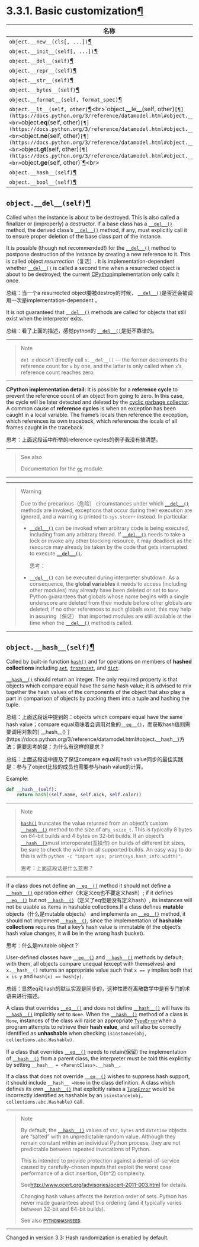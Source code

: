 # 3.3.1. Basic customization[¶](https://docs.python.org/3/reference/datamodel.html#basic-customization)

| 名称                                                         |      |
| ------------------------------------------------------------ | ---- |
| `object.__new__(cls[, ...])`[¶](https://docs.python.org/3/reference/datamodel.html#object.__new__) |      |
| `object.__init__(self[, ...])`[¶](https://docs.python.org/3/reference/datamodel.html#object.__init__) |      |
| `object.__del__(self)`[¶](https://docs.python.org/3/reference/datamodel.html#object.__del__) |      |
| `object.__repr__(self)`[¶](https://docs.python.org/3/reference/datamodel.html#object.__repr__) |      |
| `object.__str__(self)`[¶](https://docs.python.org/3/reference/datamodel.html#object.__str__) |      |
| `object.__bytes__(self)`[¶](https://docs.python.org/3/reference/datamodel.html#object.__bytes__) |      |
| `object.__format__(self, format_spec)`[¶](https://docs.python.org/3/reference/datamodel.html#object.__format__) |      |
| `object.__lt__(self, other)`[¶](https://docs.python.org/3/reference/datamodel.html#object.__lt__)<br>`object.__le__(self, other)`[¶](https://docs.python.org/3/reference/datamodel.html#object.__le__)<br>`object.__eq__(self, other)`[¶](https://docs.python.org/3/reference/datamodel.html#object.__eq__)<br>`object.__ne__(self, other)`[¶](https://docs.python.org/3/reference/datamodel.html#object.__ne__)<br>`object.__gt__(self, other)`[¶](https://docs.python.org/3/reference/datamodel.html#object.__gt__)<br>`object.__ge__(self, other)`[¶](https://docs.python.org/3/reference/datamodel.html#object.__ge__)<br> |      |
| `object.__hash__(self)`[¶](https://docs.python.org/3/reference/datamodel.html#object.__hash__) |      |
| `object.__bool__(self)`[¶](https://docs.python.org/3/reference/datamodel.html#object.__bool__) |      |



## `object.__del__(self)`[¶](https://docs.python.org/3/reference/datamodel.html#object.__del__)

Called when the instance is about to be destroyed. This is also called a finalizer or (improperly) a destructor. If a base class has a [`__del__()`](https://docs.python.org/3/reference/datamodel.html#object.__del__) method, the derived class’s [`__del__()`](https://docs.python.org/3/reference/datamodel.html#object.__del__) method, if any, must explicitly call it to ensure proper deletion of the base class part of the instance.

It is possible (though not recommended!) for the [`__del__()`](https://docs.python.org/3/reference/datamodel.html#object.__del__) method to postpone destruction of the instance by creating a new reference to it. This is called object *resurrection*（复活）. It is implementation-dependent whether [`__del__()`](https://docs.python.org/3/reference/datamodel.html#object.__del__) is called a second time when a resurrected object is about to be destroyed; the current [CPython](https://docs.python.org/3/glossary.html#term-cpython)implementation only calls it once.

总结：当一个a resurrected object要被destroy的时候， [`__del__()`](https://docs.python.org/3/reference/datamodel.html#object.__del__)是否还会被调用一次是implementation-dependent 。

It is not guaranteed that [`__del__()`](https://docs.python.org/3/reference/datamodel.html#object.__del__) methods are called for objects that still exist when the interpreter exits.

总结：看了上面的描述，感觉python的 [`__del__()`](https://docs.python.org/3/reference/datamodel.html#object.__del__)是挺不靠谱的。

---

> Note
>
> `del x` doesn’t directly call `x.__del__()` — the former decrements the reference count for `x` by one, and the latter is only called when `x`’s reference count reaches zero.

---

**CPython implementation detail:** It is possible for a **reference cycle** to prevent the reference count of an object from going to zero. In this case, the cycle will be later detected and deleted by the [cyclic garbage collector](https://docs.python.org/3/glossary.html#term-garbage-collection). A common cause of **reference cycles** is when an exception has been caught in a local variable. The frame’s locals then reference the exception, which references its own traceback, which references the locals of all frames caught in the traceback.

思考：上面这段话中所举的reference cycles的例子我没有搞清楚。

---

> See also
>
> Documentation for the [`gc`](https://docs.python.org/3/library/gc.html#module-gc) module.

---



---

> Warning
>
> Due to the precarious（危险） circumstances under which [`__del__()`](https://docs.python.org/3/reference/datamodel.html#object.__del__) methods are invoked, exceptions that occur during their execution are ignored, and a warning is printed to `sys.stderr` instead. In particular:
> - [`__del__()`](https://docs.python.org/3/reference/datamodel.html#object.__del__) can be invoked when arbitrary code is being executed, including from any arbitrary thread. If [`__del__()`](https://docs.python.org/3/reference/datamodel.html#object.__del__) needs to take a lock or invoke any other blocking resource, it may deadlock as the resource may already be taken by the code that gets interrupted to execute [`__del__()`](https://docs.python.org/3/reference/datamodel.html#object.__del__).
>
>   思考：
>
> - [`__del__()`](https://docs.python.org/3/reference/datamodel.html#object.__del__) can be executed during interpreter shutdown. As a consequence, the **global variables** it needs to access (including other modules) may already have been deleted or set to `None`. Python guarantees that globals whose name begins with a single underscore are deleted from their module before other globals are deleted; if no other references to such globals exist, this may help in assuring（保证） that imported modules are still available at the time when the [`__del__()`](https://docs.python.org/3/reference/datamodel.html#object.__del__) method is called.

---



## `object.__hash__(self)`[¶](https://docs.python.org/3/reference/datamodel.html#object.__hash__)

Called by built-in function [`hash()`](https://docs.python.org/3/library/functions.html#hash) and for operations on members of **hashed collections** including [`set`](https://docs.python.org/3/library/stdtypes.html#set), [`frozenset`](https://docs.python.org/3/library/stdtypes.html#frozenset), and [`dict`](https://docs.python.org/3/library/stdtypes.html#dict).  

[`__hash__()`](https://docs.python.org/3/reference/datamodel.html#object.__hash__) should return an integer. The only required property is that objects which compare equal have the same hash value; it is advised to mix together the hash values of the components of the object that also play a part in comparison of objects by packing them into a tuple and hashing the tuple. 

总结：上面这段话中提到的：objects which compare equal have the same hash value；compare equal意味着会调用对象的[`__eq__()`](https://docs.python.org/3/reference/datamodel.html#object.__eq__)，而获取hash值则需要调用对象的[`__hash__()`](https://docs.python.org/3/reference/datamodel.html#object.__hash__)方法；需要思考的是：为什么有这样的要求？

总结：上面这段话中提及了保证compare equal和hash value同步的最佳实践是：参与了object比较的成员也需要参与hash value的计算。

Example:

```python
def __hash__(self):
    return hash((self.name, self.nick, self.color))
```

---

> Note
>
> [`hash()`](https://docs.python.org/3/library/functions.html#hash) truncates the value returned from an object’s custom [`__hash__()`](https://docs.python.org/3/reference/datamodel.html#object.__hash__) method to the size of a`Py_ssize_t`. This is typically 8 bytes on 64-bit builds and 4 bytes on 32-bit builds. If an object’s [`__hash__()`](https://docs.python.org/3/reference/datamodel.html#object.__hash__)must interoperate(互操作) on builds of different bit sizes, be sure to check the width on all supported builds. An easy way to do this is with `python -c "import sys; print(sys.hash_info.width)"`.
>
> 思考：上面这段话是什么意思？

---

If a class does not define an [`__eq__()`](https://docs.python.org/3/reference/datamodel.html#object.__eq__) method it should not define a [`__hash__()`](https://docs.python.org/3/reference/datamodel.html#object.__hash__) operation either（未定义eq也不要定义hash）; if it defines [`__eq__()`](https://docs.python.org/3/reference/datamodel.html#object.__eq__) but not [`__hash__()`](https://docs.python.org/3/reference/datamodel.html#object.__hash__)（定义了eq但是没有定义hash）, its instances will not be usable as items in hashable collections.If a class defines **mutable** objects（什么是mutable objects） and implements an [`__eq__()`](https://docs.python.org/3/reference/datamodel.html#object.__eq__) method, it should not implement [`__hash__()`](https://docs.python.org/3/reference/datamodel.html#object.__hash__), since the implementation of **hashable collections** requires that a key’s hash value is immutable (if the object’s hash value changes, it will be in the wrong hash bucket).

思考：什么是mutable object？

User-defined classes have [`__eq__()`](https://docs.python.org/3/reference/datamodel.html#object.__eq__) and [`__hash__()`](https://docs.python.org/3/reference/datamodel.html#object.__hash__) methods by default; with them, all objects compare unequal (except with themselves) and `x.__hash__()` returns an appropriate value such that `x == y` implies both that `x is y` and `hash(x) == hash(y)`.

总结：显然eq和hash的默认实现是同步的，这种性质在离散数学中是有专门的术语来进行描述。

A class that overrides [`__eq__()`](https://docs.python.org/3/reference/datamodel.html#object.__eq__) and does not define [`__hash__()`](https://docs.python.org/3/reference/datamodel.html#object.__hash__) will have its [`__hash__()`](https://docs.python.org/3/reference/datamodel.html#object.__hash__) implicitly set to `None`. When the [`__hash__()`](https://docs.python.org/3/reference/datamodel.html#object.__hash__) method of a class is `None`, instances of the class will raise an appropriate [`TypeError`](https://docs.python.org/3/library/exceptions.html#TypeError)when a program attempts to retrieve their **hash value**, and will also be correctly identified as **unhashable** when checking `isinstance(obj, collections.abc.Hashable)`.

If a class that overrides [`__eq__()`](https://docs.python.org/3/reference/datamodel.html#object.__eq__) needs to retain(保留) the implementation of [`__hash__()`](https://docs.python.org/3/reference/datamodel.html#object.__hash__) from a parent class, the interpreter must be told this explicitly by setting `__hash__ = <ParentClass>.__hash__`.

If a class that does not override [`__eq__()`](https://docs.python.org/3/reference/datamodel.html#object.__eq__) wishes to suppress hash support, it should include `__hash__ =None` in the class definition. A class which defines its own [`__hash__()`](https://docs.python.org/3/reference/datamodel.html#object.__hash__) that explicitly raises a [`TypeError`](https://docs.python.org/3/library/exceptions.html#TypeError) would be incorrectly identified as hashable by an `isinstance(obj, collections.abc.Hashable)` call.

---

> Note
>
> By default, the [`__hash__()`](https://docs.python.org/3/reference/datamodel.html#object.__hash__) values of `str`, `bytes` and `datetime` objects are “salted” with an unpredictable random value. Although they remain constant within an individual Python process, they are not predictable between repeated invocations of Python.
>
> This is intended to provide protection against a denial-of-service caused by carefully-chosen inputs that exploit the worst case performance of a dict insertion, O(n^2) complexity. 
>
> See<http://www.ocert.org/advisories/ocert-2011-003.html> for details.
>
> Changing hash values affects the iteration order of sets. Python has never made guarantees about this ordering (and it typically varies between 32-bit and 64-bit builds).
>
> See also [`PYTHONHASHSEED`](https://docs.python.org/3/using/cmdline.html#envvar-PYTHONHASHSEED).

---
Changed in version 3.3: Hash randomization is enabled by default.